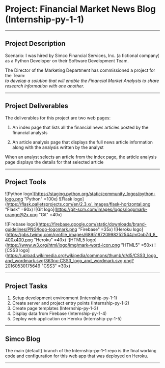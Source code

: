 # Project: Financial Market News Blog (Internship-py-1-1)  
  
---  
  
## Project Description
  
Scenario: I was hired by Simco Financial Services, Inc. (a fictional company) as a Python Developer on their Software Development Team.  
  
The Director of the Marketing Department has commissioned a project for the Team:  
*to develop a solution that will enable the Financial Market Analysts to share research information with one another.*  
  
___  
  
## Project Deliverables

The deliverables for this project are two web pages:  
  
1.  An index page that lists all the financial news articles posted by the financial analysts  
    
2.  An article analysis page that displays the full news article information along with the analysis written by the analyst  
    
When an analyst selects an article from the index page, the article analysis page displays the details for that selected article  
  
___  
  
## Project Tools  
  
![Python logo](https://staging.python.org/static/community_logos/python-logo.png "Python" =100x) ![Flask logo](https://flask.palletsprojects.com/en/2.3.x/_images/flask-horizontal.png "Flask" =90x) ![Git logo](https://git-scm.com/images/logos/logomark-orange@2x.png "Git" =40x)   
  
![Firebase logo](https://firebase.google.com/static/downloads/brand-guidelines/PNG/logo-logomark.png "Firebase" =35x) ![Heroku logo](https://pbs.twimg.com/profile_images/689518720998252544/mOobZd_8_400x400.png "Heroku" =40x) ![HTML5 logo](https://www.w3.org/html/logo/img/mark-word-icon.png "HTML5" =50x) ![CSS3 logo](https://upload.wikimedia.org/wikipedia/commons/thumb/d/d5/CSS3_logo_and_wordmark.svg/363px-CSS3_logo_and_wordmark.svg.png?20160530175649 "CSS3" =30x)    
  
___  
  
## Project Tasks  
1. Setup development environment (Internship-py-1-1)  
2. Create server and project entry points (Internship-py-1-2)  
3. Create page templates (Internship-py-1-3)  
4. Display data from Firebase (Internship-py-1-4)  
5. Deploy web application on Heroku (Internship-py-1-5)  
  
___  
  
## Simco Blog  
  
The main (default) branch of the Internship-py-1-1 repo is the final working code and configuration for this web app that was deployed on Heroku.  
  
___  
  
  
